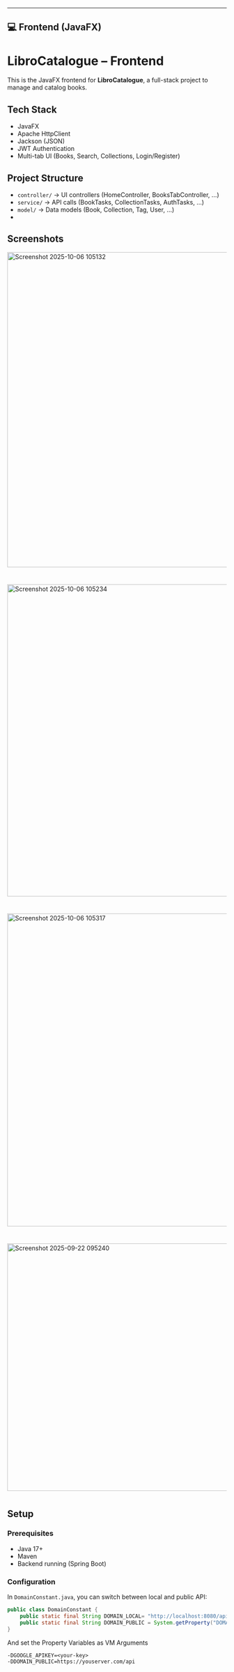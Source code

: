 ---

## 💻 Frontend (JavaFX)


# LibroCatalogue – Frontend

This is the JavaFX frontend for **LibroCatalogue**, a full-stack project to manage and catalog books.

## Tech Stack
- JavaFX
- Apache HttpClient
- Jackson (JSON)
- JWT Authentication
- Multi-tab UI (Books, Search, Collections, Login/Register)

## Project Structure
- `controller/` → UI controllers (HomeController, BooksTabController, …)
- `service/` → API calls (BookTasks, CollectionTasks, AuthTasks, …)
- `model/` → Data models (Book, Collection, Tag, User, …)
- 
## Screenshots

<img width="1353" height="722" alt="Screenshot 2025-10-06 105132" src="https://github.com/user-attachments/assets/fac436fc-ed59-4a93-9bbf-70d5e0abfa8a" />

#

<img width="1352" height="715" alt="Screenshot 2025-10-06 105234" src="https://github.com/user-attachments/assets/5751a418-c0a6-4659-afa0-8c1cc31c8ddf" />


#

<img width="1353" height="717" alt="Screenshot 2025-10-06 105317" src="https://github.com/user-attachments/assets/d95fa818-b75d-4ba4-bd0d-187a95553cf3" />


#

<img width="851" height="567" alt="Screenshot 2025-09-22 095240" src="https://github.com/user-attachments/assets/f5fd7dd1-d55f-4727-a18a-2744dba33d3f" />

#

## Setup

### Prerequisites
- Java 17+
- Maven
- Backend running (Spring Boot)

### Configuration
In `DomainConstant.java`, you can switch between local and public API:

```java
public class DomainConstant {
    public static final String DOMAIN_LOCAL= "http://localhost:8080/api";
	public static final String DOMAIN_PUBLIC = System.getProperty("DOMAIN_PUBLIC");
}
```
And set the Property Variables as VM Arguments
```env
-DGOOGLE_APIKEY=<your-key>
-DDOMAIN_PUBLIC=https://youserver.com/api
```


